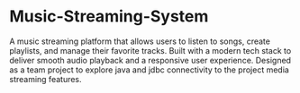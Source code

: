 # Music-Streaming-System
A music streaming platform that allows users to listen to songs, create playlists, and manage their favorite tracks. Built with a modern tech stack to deliver smooth audio playback and a responsive user experience. Designed as a team project to explore java and jdbc connectivity to the project media streaming features.
